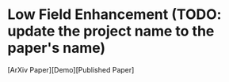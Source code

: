 # Low Field Enhancement (TODO: update the project name to the paper's name)

[ArXiv Paper][Demo][Published Paper]

